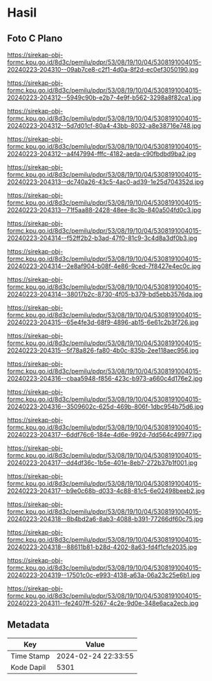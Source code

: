 # Hasil

## Foto C Plano

https://sirekap-obj-formc.kpu.go.id/8d3c/pemilu/pdpr/53/08/19/10/04/5308191004015-20240223-204310--09ab7ce8-c2f1-4d0a-8f2d-ec0ef3050190.jpg

https://sirekap-obj-formc.kpu.go.id/8d3c/pemilu/pdpr/53/08/19/10/04/5308191004015-20240223-204312--5949c90b-e2b7-4e9f-b562-3298a8f82ca1.jpg

https://sirekap-obj-formc.kpu.go.id/8d3c/pemilu/pdpr/53/08/19/10/04/5308191004015-20240223-204312--5d7d01cf-80a4-43bb-8032-a8e38716e748.jpg

https://sirekap-obj-formc.kpu.go.id/8d3c/pemilu/pdpr/53/08/19/10/04/5308191004015-20240223-204312--a4f47994-fffc-4182-aeda-c90fbdbd9ba2.jpg

https://sirekap-obj-formc.kpu.go.id/8d3c/pemilu/pdpr/53/08/19/10/04/5308191004015-20240223-204313--dc740a26-43c5-4ac0-ad39-1e25d704352d.jpg

https://sirekap-obj-formc.kpu.go.id/8d3c/pemilu/pdpr/53/08/19/10/04/5308191004015-20240223-204313--71f5aa88-2428-48ee-8c3b-840a504fd0c3.jpg

https://sirekap-obj-formc.kpu.go.id/8d3c/pemilu/pdpr/53/08/19/10/04/5308191004015-20240223-204314--f52ff2b2-b3ad-47f0-81c9-3c4d8a3df0b3.jpg

https://sirekap-obj-formc.kpu.go.id/8d3c/pemilu/pdpr/53/08/19/10/04/5308191004015-20240223-204314--2e8af904-b08f-4e86-9ced-7f8427e4ec0c.jpg

https://sirekap-obj-formc.kpu.go.id/8d3c/pemilu/pdpr/53/08/19/10/04/5308191004015-20240223-204314--38017b2c-8730-4f05-b379-bd5ebb3576da.jpg

https://sirekap-obj-formc.kpu.go.id/8d3c/pemilu/pdpr/53/08/19/10/04/5308191004015-20240223-204315--65e4fe3d-68f9-4896-ab15-6e61c2b3f726.jpg

https://sirekap-obj-formc.kpu.go.id/8d3c/pemilu/pdpr/53/08/19/10/04/5308191004015-20240223-204315--5f78a826-fa80-4b0c-835b-2ee118aec956.jpg

https://sirekap-obj-formc.kpu.go.id/8d3c/pemilu/pdpr/53/08/19/10/04/5308191004015-20240223-204316--cbaa5948-f856-423c-b973-a660c4d176e2.jpg

https://sirekap-obj-formc.kpu.go.id/8d3c/pemilu/pdpr/53/08/19/10/04/5308191004015-20240223-204316--3509602c-625d-469b-806f-1dbc954b75d6.jpg

https://sirekap-obj-formc.kpu.go.id/8d3c/pemilu/pdpr/53/08/19/10/04/5308191004015-20240223-204317--6ddf76c6-184e-4d6e-992d-7dd564c49977.jpg

https://sirekap-obj-formc.kpu.go.id/8d3c/pemilu/pdpr/53/08/19/10/04/5308191004015-20240223-204317--dd4df36c-1b5e-401e-8eb7-272b37b1f001.jpg

https://sirekap-obj-formc.kpu.go.id/8d3c/pemilu/pdpr/53/08/19/10/04/5308191004015-20240223-204317--b9e0c68b-d033-4c88-81c5-6e02498beeb2.jpg

https://sirekap-obj-formc.kpu.go.id/8d3c/pemilu/pdpr/53/08/19/10/04/5308191004015-20240223-204318--8b4bd2a6-8ab3-4088-b391-77266df60c75.jpg

https://sirekap-obj-formc.kpu.go.id/8d3c/pemilu/pdpr/53/08/19/10/04/5308191004015-20240223-204318--88611b81-b28d-4202-8a63-fd4f1cfe2035.jpg

https://sirekap-obj-formc.kpu.go.id/8d3c/pemilu/pdpr/53/08/19/10/04/5308191004015-20240223-204319--17501c0c-e993-4138-a63a-06a23c25e6b1.jpg

https://sirekap-obj-formc.kpu.go.id/8d3c/pemilu/pdpr/53/08/19/10/04/5308191004015-20240223-204311--fe2407ff-5267-4c2e-9d0e-348e6aca2ecb.jpg


## Metadata

| Key        | Value               |
| ---------- | ------------------- |
| Time Stamp | 2024-02-24 22:33:55 |
| Kode Dapil | 5301                |




